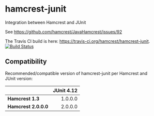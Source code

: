 hamcrest-junit
==============

Integration between Hamcrest and JUnit

See https://github.com/hamcrest/JavaHamcrest/issues/92

The Travis CI build is here: https://travis-ci.org/hamcrest/hamcrest-junit. [![Build Status](https://travis-ci.org/hamcrest/hamcrest-junit.svg?branch=master)](https://travis-ci.org/hamcrest/hamcrest-junit)

Compatibility
-------------

Recommended/compatible version of hamcrest-junit per Hamcrest and JUnit version:

|                      | **JUnit 4.12** |
|----------------------|---------------:|
| **Hamcrest 1.3**     | 1.0.0.0        |
| **Hamcrest 2.0.0.0** | 2.0.0.0        |
